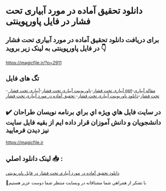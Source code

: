 # دانلود تحقیق آماده در مورد آبیاری تحت فشار در فایل پاورپوینتی

## برای دریافت دانلود تحقیق آماده در مورد آبیاری تحت فشار در فایل پاورپوینتی به لینک زیر بروید 👇

https://magicfile.ir/?p=2911

## تگ های فایل

-[ آبیاری تحت فشار](https://magicfile.ir/product/%d8%aa%d8%ad%d9%82%db%8c%d9%82-%d8%a2%d9%85%d8%a7%d8%af%d9%87-%d8%af%d8%b1-%d9%85%d9%88%d8%b1%d8%af%d8%a2%d8%a8%db%8c%d8%a7%d8%b1%db%8c-%d8%aa%d8%ad%d8%aa-%d9%81%d8%b4%d8%a7%d8%b1-%d9%81%d8%a7%db%8c%d9%84-%d9%be%d8%a7%d9%88%d8%b1%d9%be%d9%88%db%8c%d9%86%d8%aa%db%8c/)-[پاورپوینت آبیاری تحت فشار](https://magicfile.ir/product/%d8%aa%d8%ad%d9%82%db%8c%d9%82-%d8%a2%d9%85%d8%a7%d8%af%d9%87-%d8%af%d8%b1-%d9%85%d9%88%d8%b1%d8%af%d8%a2%d8%a8%db%8c%d8%a7%d8%b1%db%8c-%d8%aa%d8%ad%d8%aa-%d9%81%d8%b4%d8%a7%d8%b1-%d9%81%d8%a7%db%8c%d9%84-%d9%be%d8%a7%d9%88%d8%b1%d9%be%d9%88%db%8c%d9%86%d8%aa%db%8c/)-[آبیاری تحت فشار ppt](https://magicfile.ir/product/%d8%aa%d8%ad%d9%82%db%8c%d9%82-%d8%a2%d9%85%d8%a7%d8%af%d9%87-%d8%af%d8%b1-%d9%85%d9%88%d8%b1%d8%af%d8%a2%d8%a8%db%8c%d8%a7%d8%b1%db%8c-%d8%aa%d8%ad%d8%aa-%d9%81%d8%b4%d8%a7%d8%b1-%d9%81%d8%a7%db%8c%d9%84-%d9%be%d8%a7%d9%88%d8%b1%d9%be%d9%88%db%8c%d9%86%d8%aa%db%8c/)-[مقاله آبیاری تحت فشار](https://magicfile.ir/product/%d8%aa%d8%ad%d9%82%db%8c%d9%82-%d8%a2%d9%85%d8%a7%d8%af%d9%87-%d8%af%d8%b1-%d9%85%d9%88%d8%b1%d8%af%d8%a2%d8%a8%db%8c%d8%a7%d8%b1%db%8c-%d8%aa%d8%ad%d8%aa-%d9%81%d8%b4%d8%a7%d8%b1-%d9%81%d8%a7%db%8c%d9%84-%d9%be%d8%a7%d9%88%d8%b1%d9%be%d9%88%db%8c%d9%86%d8%aa%db%8c/)-[دانلود پاورپوینت آبیاری تحت فشار](https://magicfile.ir/product/%d8%aa%d8%ad%d9%82%db%8c%d9%82-%d8%a2%d9%85%d8%a7%d8%af%d9%87-%d8%af%d8%b1-%d9%85%d9%88%d8%b1%d8%af%d8%a2%d8%a8%db%8c%d8%a7%d8%b1%db%8c-%d8%aa%d8%ad%d8%aa-%d9%81%d8%b4%d8%a7%d8%b1-%d9%81%d8%a7%db%8c%d9%84-%d9%be%d8%a7%d9%88%d8%b1%d9%be%d9%88%db%8c%d9%86%d8%aa%db%8c/)-[ تحقیق آماده در مورد آبیاری تحت فشار](https://magicfile.ir/product/%d8%aa%d8%ad%d9%82%db%8c%d9%82-%d8%a2%d9%85%d8%a7%d8%af%d9%87-%d8%af%d8%b1-%d9%85%d9%88%d8%b1%d8%af%d8%a2%d8%a8%db%8c%d8%a7%d8%b1%db%8c-%d8%aa%d8%ad%d8%aa-%d9%81%d8%b4%d8%a7%d8%b1-%d9%81%d8%a7%db%8c%d9%84-%d9%be%d8%a7%d9%88%d8%b1%d9%be%d9%88%db%8c%d9%86%d8%aa%db%8c/)

## ✔️ در سايت فايل هاي ويژه اي براي برنامه نويسان طراحان دانشجويان و دانش آموزان قرار داده ايم از بقيه فايل سايت نيز ديدن فرماييد

https://magicfile.ir


## لينک دانلود اصلي 📥 :

[دانلود تحقیق آماده در مورد آبیاری تحت فشار در فایل پاورپوینتی](https://magicfile.ir/product/%d8%aa%d8%ad%d9%82%db%8c%d9%82-%d8%a2%d9%85%d8%a7%d8%af%d9%87-%d8%af%d8%b1-%d9%85%d9%88%d8%b1%d8%af%d8%a2%d8%a8%db%8c%d8%a7%d8%b1%db%8c-%d8%aa%d8%ad%d8%aa-%d9%81%d8%b4%d8%a7%d8%b1-%d9%81%d8%a7%db%8c%d9%84-%d9%be%d8%a7%d9%88%d8%b1%d9%be%d9%88%db%8c%d9%86%d8%aa%db%8c/) 


🙏با تشکر از همراهي شما مشتاقانه در وبسایت منتظر شما دوست عزیز هستیم

